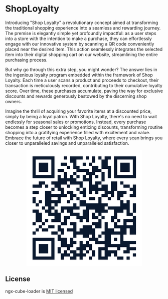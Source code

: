 # ShopLoyalty

Introducing "Shop Loyalty" a revolutionary concept aimed at transforming
the traditional shopping experience into a seamless and rewarding
journey. The premise is elegantly simple yet profoundly impactful: as a
user steps into a store with the intention to make a purchase, they can
effortlessly engage with our innovative system by scanning a QR code
conveniently placed near the desired item. This action seamlessly
integrates the selected item into their digital shopping cart on our
website, streamlining the entire purchasing process.

But why go through this extra step, you might wonder? The answer lies in
the ingenious loyalty program embedded within the framework of Shop
Loyalty. Each time a user scans a product and proceeds to checkout,
their transaction is meticulously recorded, contributing to their
cumulative loyalty score. Over time, these purchases accumulate, paving
the way for exclusive discounts and rewards generously bestowed by the
discerning shop owners.

Imagine the thrill of acquiring your favorite items at a discounted
price, simply by being a loyal patron. With Shop Loyalty, there's no
need to wait endlessly for seasonal sales or promotions. Instead, every
purchase becomes a step closer to unlocking enticing discounts,
transforming routine shopping into a gratifying experience filled with
excitement and value. Embrace the future of retail with Shop Loyalty,
where every scan brings you closer to unparalleled savings and
unparalleled satisfaction.

<img style="display: block; margin: auto" src="./client/src/assets/qr_code.png" alt="QR code of author" />

## License

ngx-cube-loader is [MIT licensed](https://github.com/KostaD02/ShopLoyalty/blob/main/LICENSE)
